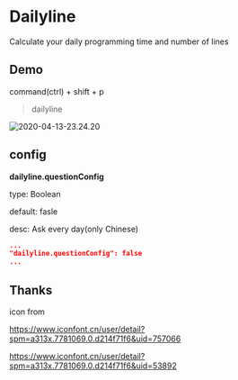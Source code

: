 # Dailyline

Calculate your daily programming time and number of lines

## Demo

command(ctrl) + shift + p

> dailyline

![2020-04-13-23.24.20](https://s3.qiufengh.com/blog/2020-04-13-23.24.20.gif)

## config

**dailyline.questionConfig**

type: Boolean

default: fasle

desc: Ask every day(only Chinese)

```json
...
"dailyline.questionConfig": false
...
```


## Thanks

icon from 

https://www.iconfont.cn/user/detail?spm=a313x.7781069.0.d214f71f6&uid=757066

https://www.iconfont.cn/user/detail?spm=a313x.7781069.0.d214f71f6&uid=53892